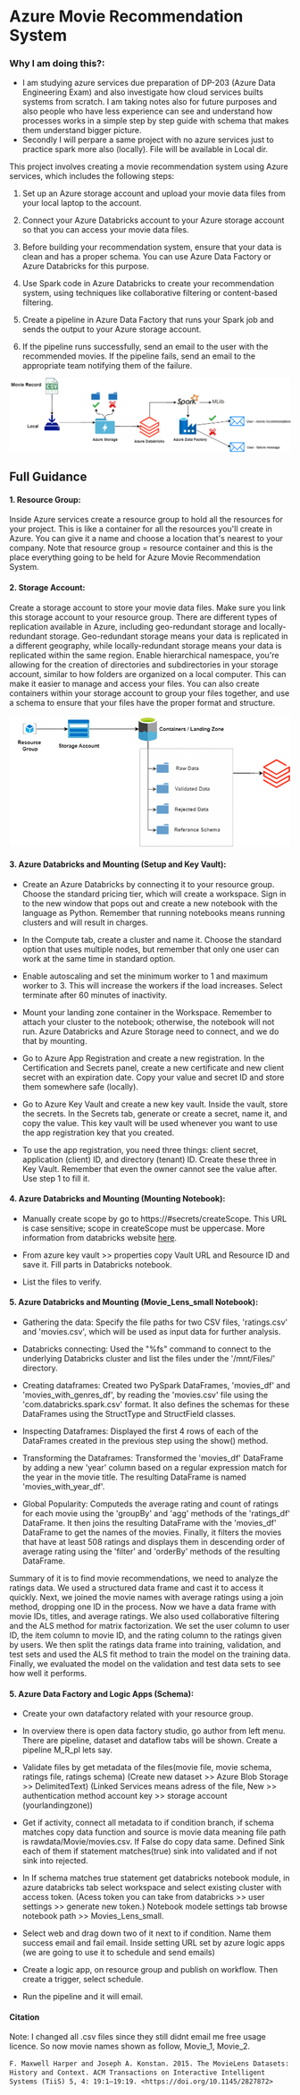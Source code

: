 # Azure Movie Recommendation System

### Why I am doing this?: 
- I am studying azure services due preparation of DP-203 (Azure Data Engineering Exam) and also investigate how cloud services builts systems from scratch. I am taking notes also for future purposes and also people who have less experience can see and understand how processes works in a simple step by step guide with schema that makes them understand bigger picture.
- Secondly I will perpare a same project with no azure services just to practice spark more also (locally). File will be available in Local dir.

This project involves creating a movie recommendation system using Azure services, which includes the following steps:


1. Set up an Azure storage account and upload your movie data files from your local laptop to the account.

2. Connect your Azure Databricks account to your Azure storage account so that you can access your movie data files.

3. Before building your recommendation system, ensure that your data is clean and has a proper schema. You can use Azure Data Factory or Azure Databricks for this purpose.

4. Use Spark code in Azure Databricks to create your recommendation system, using techniques like collaborative filtering or content-based filtering.

5. Create a pipeline in Azure Data Factory that runs your Spark job and sends the output to your Azure storage account.

6. If the pipeline runs successfully, send an email to the user with the recommended movies. If the pipeline fails, send an email to the appropriate team notifying them of the failure.


![](https://github.com/Oguzozcn/Azure-Movie-Recommendation-System/blob/main/systemdiagram.png)


## Full Guidance


#### 1. Resource Group: 
Inside Azure services create a resource group to hold all the resources for your project. This is like a container for all the resources you'll create in Azure. You can give it a name and choose a location that's nearest to your company. Note that resource group = resource container and this is the place everything going to be held for Azure Movie Recommendation System.

#### 2. Storage Account: 
Create a storage account to store your movie data files. Make sure you link this storage account to your resource group. There are different types of replication available in Azure, including geo-redundant storage and locally-redundant storage. Geo-redundant storage means your data is replicated in a different geography, while locally-redundant storage means your data is replicated within the same region. Enable hierarchical namespace, you're allowing for the creation of directories and subdirectories in your storage account, similar to how folders are organized on a local computer. This can make it easier to manage and access your files. You can also create containers within your storage account to group your files together, and use a schema to ensure that your files have the proper format and structure.


![](https://github.com/Oguzozcn/Azure-Movie-Recommendation-System/blob/main/Storage%20account.png)


#### 3. Azure Databricks and Mounting (Setup and Key Vault): 

- Create an Azure Databricks by connecting it to your resource group. Choose the standard pricing tier, which will create a workspace. Sign in to the new window that pops out and create a new notebook with the language as Python. Remember that running notebooks means running clusters and will result in charges.

- In the Compute tab, create a cluster and name it. Choose the standard option that uses multiple nodes, but remember that only one user can work at the same time in standard option.

- Enable autoscaling and set the minimum worker to 1 and maximum worker to 3. This will increase the workers if the load increases. Select terminate after 60 minutes of inactivity.

- Mount your landing zone container in the Workspace. Remember to attach your cluster to the notebook; otherwise, the notebook will not run. Azure Databricks and Azure Storage need to connect, and we do that by mounting.

- Go to Azure App Registration and create a new registration. In the Certification and Secrets panel, create a new certificate and new client secret with an expiration date. Copy your value and secret ID and store them somewhere safe (locally).

- Go to Azure Key Vault and create a new key vault. Inside the vault, store the secrets. In the Secrets tab, generate or create a secret, name it, and copy the value. This key vault will be used whenever you want to use the app registration key that you created.

- To use the app registration, you need three things: client secret, application (client) ID, and directory (tenant) ID. Create these three in Key Vault. Remember that even the owner cannot see the value after. Use step 1 to fill it.

#### 4. Azure Databricks and Mounting (Mounting Notebook):

- Manually create scope by go to https://<databricks-instance>#secrets/createScope. This URL is case sensitive; scope in createScope must be uppercase. More information from databricks website [here](https://learn.microsoft.com/en-us/azure/databricks/security/secrets/secret-scopes).
 
- From azure key vault >> properties copy Vault URL and Resource ID and save it. Fill parts in Databricks notebook.
 
- List the files to verify.
  
#### 5. Azure Databricks and Mounting (Movie_Lens_small Notebook):

- Gathering the data: Specify the file paths for two CSV files, 'ratings.csv' and 'movies.csv', which will be used as input data for further analysis.

- Databricks connecting: Used the "%fs" command to connect to the underlying Databricks cluster and list the files under the '/mnt/Files/' directory.

- Creating dataframes: Created two PySpark DataFrames, 'movies_df' and 'movies_with_genres_df', by reading the 'movies.csv' file using the 'com.databricks.spark.csv' format. It also defines the schemas for these DataFrames using the StructType and StructField classes.

- Inspecting Dataframes: Displayed the first 4 rows of each of the DataFrames created in the previous step using the show() method.

- Transforming the Dataframes: Transformed the 'movies_df' DataFrame by adding a new 'year' column based on a regular expression match for the year in the movie title. The resulting DataFrame is named 'movies_with_year_df'.

-  Global Popularity: Computeds the average rating and count of ratings for each movie using the 'groupBy' and 'agg' methods of the 'ratings_df' DataFrame. It then joins the resulting DataFrame with the 'movies_df' DataFrame to get the names of the movies. Finally, it filters the movies that have at least 508 ratings and displays them in descending order of average rating using the 'filter' and 'orderBy' methods of the resulting DataFrame.

Summary of it is to find movie recommendations, we need to analyze the ratings data. We used a structured data frame and cast it to access it quickly. Next, we joined the movie names with average ratings using a join method, dropping one ID in the process. Now we have a data frame with movie IDs, titles, and average ratings. We also used collaborative filtering and the ALS method for matrix factorization. We set the user column to user ID, the item column to movie ID, and the rating column to the ratings given by users. We then split the ratings data frame into training, validation, and test sets and used the ALS fit method to train the model on the training data. Finally, we evaluated the model on the validation and test data sets to see how well it performs.


#### 5. Azure Data Factory and Logic Apps (Schema):
 
 
- Create your own datafactory related with your resource group.

- In overview there is open data factory studio, go author from left menu. There are pipeline, dataset and dataflow tabs will be shown. Create a pipeline M_R_pl lets say.

- Validate files by get metadata of the files(movie file, movie schema, ratings file, ratings schema) (Create new dataset >> Azure Blob Storage >> DelimitedText) (Linked Services means adress of the file, New >> authentication method account key >> storage account (yourlandingzone))
 
- Get if activity, connect all metadata to if condition branch, if schema matches copy data function and source is movie data meaning file path is rawdata/Movie/movies.csv. If False do copy data same. Defined Sink each of them if statement matches(true) sink into validated and if not sink into rejected.
 
 - In If schema matches true statement get databricks notebook module, in azure databricks tab select workspace and select existing cluster with access token. (Acess token you can take from databricks >> user settings >> generate new token.) Notebook modele settings tab browse notebook path >> Movies_Lens_small.
 
 - Select web and drag down two of it next to if condition. Name them success email and fail email. Inside setting URL set by azure logic apps (we are going to use it to schedule and send emails)
 
- Create a logic app, on resource group and publish on workflow. Then create a trigger, select schedule.
 
- Run the pipeline and it will email.
 
 
 















#### Citation 

 Note: I changed all .csv files since they still didnt email me free usage licence. So now movie names shown as follow, Movie_1, Movie_2.
```
F. Maxwell Harper and Joseph A. Konstan. 2015. The MovieLens Datasets: History and Context. ACM Transactions on Interactive Intelligent Systems (TiiS) 5, 4: 19:1–19:19. <https://doi.org/10.1145/2827872>
```
